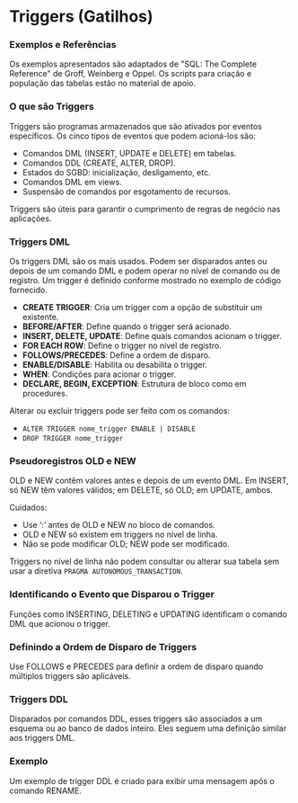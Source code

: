 # Triggers (Gatilhos)

### Exemplos e Referências
Os exemplos apresentados são adaptados de "SQL: The Complete Reference" de Groff, Weinberg e Oppel. Os scripts para criação e população das tabelas estão no material de apoio.

### O que são Triggers
Triggers são programas armazenados que são ativados por eventos específicos. Os cinco tipos de eventos que podem acioná-los são:

- Comandos DML (INSERT, UPDATE e DELETE) em tabelas.
- Comandos DDL (CREATE, ALTER, DROP).
- Estados do SGBD: inicialização, desligamento, etc.
- Comandos DML em views.
- Suspensão de comandos por esgotamento de recursos.

Triggers são úteis para garantir o cumprimento de regras de negócio nas aplicações.

### Triggers DML
Os triggers DML são os mais usados. Podem ser disparados antes ou depois de um comando DML e podem operar no nível de comando ou de registro. Um trigger é definido conforme mostrado no exemplo de código fornecido.

- **CREATE TRIGGER**: Cria um trigger com a opção de substituir um existente.
- **BEFORE/AFTER**: Define quando o trigger será acionado.
- **INSERT, DELETE, UPDATE**: Define quais comandos acionam o trigger.
- **FOR EACH ROW**: Define o trigger no nível de registro.
- **FOLLOWS/PRECEDES**: Define a ordem de disparo.
- **ENABLE/DISABLE**: Habilita ou desabilita o trigger.
- **WHEN**: Condições para acionar o trigger.
- **DECLARE, BEGIN, EXCEPTION**: Estrutura de bloco como em procedures.

Alterar ou excluir triggers pode ser feito com os comandos:
- `ALTER TRIGGER nome_trigger ENABLE | DISABLE`
- `DROP TRIGGER nome_trigger`

### Pseudoregistros OLD e NEW
OLD e NEW contêm valores antes e depois de um evento DML. Em INSERT, só NEW têm valores válidos; em DELETE, só OLD; em UPDATE, ambos.

Cuidados:
- Use ‘:’ antes de OLD e NEW no bloco de comandos.
- OLD e NEW só existem em triggers no nível de linha.
- Não se pode modificar OLD; NEW pode ser modificado.

Triggers no nível de linha não podem consultar ou alterar sua tabela sem usar a diretiva `PRAGMA AUTONOMOUS_TRANSACTION`.

### Identificando o Evento que Disparou o Trigger
Funções como INSERTING, DELETING e UPDATING identificam o comando DML que acionou o trigger.

### Definindo a Ordem de Disparo de Triggers
Use FOLLOWS e PRECEDES para definir a ordem de disparo quando múltiplos triggers são aplicáveis.

### Triggers DDL
Disparados por comandos DDL, esses triggers são associados a um esquema ou ao banco de dados inteiro. Eles seguem uma definição similar aos triggers DML.

### Exemplo
Um exemplo de trigger DDL é criado para exibir uma mensagem após o comando RENAME.